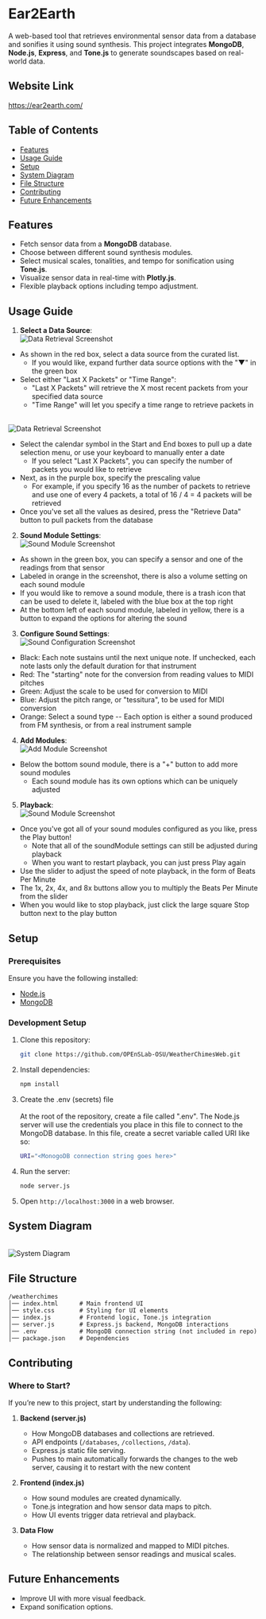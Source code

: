 # Ear2Earth

A web-based tool that retrieves environmental sensor data from a database and sonifies it using sound synthesis. This project integrates **MongoDB**, **Node.js**, **Express**, and **Tone.js** to generate soundscapes based on real-world data.

## Website Link
https://ear2earth.com/

## Table of Contents
- [Features](#features)
- [Usage Guide](#usage)
- [Setup](#setup)
- [System Diagram](#system-diagram)
- [File Structure](#file-structure)
- [Contributing](#contributing)
- [Future Enhancements](#future-enhancements)

## Features
- Fetch sensor data from a **MongoDB** database.
- Choose between different sound synthesis modules.
- Select musical scales, tonalities, and tempo for sonification using **Tone.js**.
- Visualize sensor data in real-time with **Plotly.js**.
- Flexible playback options including tempo adjustment.

## Usage Guide
1. **Select a Data Source**:
<br> ![Data Retrieval Screenshot](screenshots/data-retrieval1.png) <br>
- As shown in the red box, select a data source from the curated list.
   - If you would like, expand further data source options with the "▼" in the green box
- Select either "Last X Packets" or "Time Range":
   - "Last X Packets" will retrieve the X most recent packets from your specified data source
   - "Time Range" will let you specify a time range to retrieve packets in
 
<br> ![Data Retrieval Screenshot](screenshots/data-retrieval2.png) <br>
- Select the calendar symbol in the Start and End boxes to pull up a date selection menu, or use your keyboard to manually enter a date  
   -  If you select "Last X Packets", you can specify the number of packets you would like to retrieve
- Next, as in the purple box, specify the prescaling value
   - For example, if you specify 16 as the number of packets to retrieve and use one of every 4 packets, a total of 16 / 4 = 4 packets will be retrieved
- Once you've set all the values as desired, press the "Retrieve Data" button to pull packets from the database

2. **Sound Module Settings**:
<br> ![Sound Module Screenshot](screenshots/sound_module.png) <br>
- As shown in the green box, you can specify a sensor and one of the readings from that sensor
- Labeled in orange in the screenshot, there is also a volume setting on each sound module
- If you would like to remove a sound module, there is a trash icon that can be used to delete it, labeled with the blue box at the top right
- At the bottom left of each sound module, labeled in yellow, there is a button to expand the options for altering the sound
   
3. **Configure Sound Settings**:
<br> ![Sound Configuration Screenshot](screenshots/sound_settings.png) <br>
- Black: Each note sustains until the next unique note. If unchecked, each note lasts only the default duration for that instrument
- Red: The "starting" note for the conversion from reading values to MIDI pitches
- Green: Adjust the scale to be used for conversion to MIDI
- Blue: Adjust the pitch range, or "tessitura", to be used for MIDI conversion
- Orange: Select a sound type -- Each option is either a sound produced from FM synthesis, or from a real instrument sample

4. **Add Modules**:
<br> ![Add Module Screenshot](screenshots/add_module.png) <br>
- Below the bottom sound module, there is a "+" button to add more sound modules
   - Each sound module has its own options which can be uniquely adjusted

5. **Playback**:
<br> ![Sound Module Screenshot](screenshots/playback.png) <br>
- Once you've got all of your sound modules configured as you like, press the Play button!
   - Note that all of the soundModule settings can still be adjusted during playback
   - When you want to restart playback, you can just press Play again
- Use the slider to adjust the speed of note playback, in the form of Beats Per Minute
- The 1x, 2x, 4x, and 8x buttons allow you to multiply the Beats Per Minute from the slider
- When you would like to stop playback, just click the large square Stop button next to the play button

## Setup
### Prerequisites
Ensure you have the following installed:
- [Node.js](https://nodejs.org/)
- [MongoDB](https://www.mongodb.com/)

### Development Setup
1. Clone this repository:
   ```sh
   git clone https://github.com/OPEnSLab-OSU/WeatherChimesWeb.git
   ```

2. Install dependencies:
   ```sh
   npm install
   ```

3. Create the .env (secrets) file <br><br>
   At the root of the repository, create a file called ".env". The Node.js server will use the credentials you place in this file to connect to the MongoDB database.
   In this file, create a secret variable called URI like so:
   ```sh
   URI="<MonogoDB connection string goes here>"
   ```

4. Run the server:
   ```sh
   node server.js
   ```

5. Open `http://localhost:3000` in a web browser.

## System Diagram
<br> ![System Diagram](screenshots/system_diagram.png) <br>

## File Structure
```
/weatherchimes
│── index.html      # Main frontend UI
│── style.css       # Styling for UI elements
│── index.js        # Frontend logic, Tone.js integration
│── server.js       # Express.js backend, MongoDB interactions
│── .env            # MongoDB connection string (not included in repo)
│── package.json    # Dependencies
```

## Contributing
### Where to Start?
If you’re new to this project, start by understanding the following:
1. **Backend (server.js)**
   - How MongoDB databases and collections are retrieved.
   - API endpoints (`/databases`, `/collections`, `/data`).
   - Express.js static file serving.
   - Pushes to main automatically forwards the changes to the web server, causing it to restart with the new content

2. **Frontend (index.js)**
   - How sound modules are created dynamically.
   - Tone.js integration and how sensor data maps to pitch.
   - How UI events trigger data retrieval and playback.

3. **Data Flow**
   - How sensor data is normalized and mapped to MIDI pitches.
   - The relationship between sensor readings and musical scales.

## Future Enhancements
- Improve UI with more visual feedback.
- Expand sonification options.
